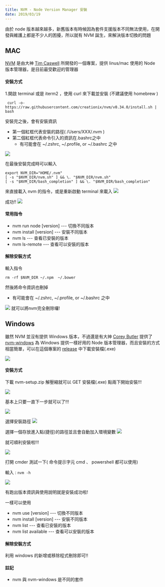 ```yaml
---
title: NVM - Node Version Manager 安裝
date: 2019/03/19
---
```

由於 node 版本越來越多，新舊版本有時候因為套件支援版本不同無法使用，在開發與維護上都是不少人的困擾，所以就有 NVM 誕生，來解決版本切換的問題

## MAC 
[NVM](https://github.com/creationix/nvm) 是由大神 [Tim Caswell](https://github.com/creationix) 所開發的一個專案，提供 linus/mac 使用的 Node 版本管理器，是目前最受歡迎的管理器
#### 安裝方式

1.開啟 terminal 或是 iterm2 ，使用 curl 來下載並安裝 (不建議使用 homebrew )
```bash=
 curl -o- https://raw.githubusercontent.com/creationix/nvm/v0.34.0/install.sh | bash
 ```
 安裝完之後，會有安裝資訊
 - 第一個紅框代表安裝的路徑( /Users/XXX/.nvm )
 - 第二個紅框代表命令引入的資訊在.bashrc之中
     -  有可能會在 ~/.zshrc, ~/.profile, or ~/.bashrc 之中
 

![](1.png)

在最後安裝完成時可以輸入
```bash=
export NVM_DIR="HOME/.nvm"
[ -s "$NVM_DIR/nvm.sh" ] && \. "$NVM_DIR/nvm.sh"
[ -s "$NVM_DIR/bash_completion" ] && \. "$NVM_DIR/bash_completion"
```
來直接載入 nvm 的指令，或是重新啟動 terminal 來載入
![](2.png)

成功!!
![](3.png)

#### 常用指令
- nvm run node [version] --- 切換不同版本
- nvm install [version]  --- 安裝不同版本
- nvm ls                 --- 查看已安裝的版本
- nvm ls-remote          --- 查看可以安裝的版本


#### 解除安裝方式
輸入指令
```bash=
rm -rf $NVM_DIR ~/.npm  ~/.bower
```
然後將命令資訊也刪掉
- 有可能會在  ~/.zshrc, ~/.profile, or ~/.bashrc 之中

![](4.png)
就可以將nvm完全刪除囉!

## Windows
雖然 NVM 並沒有提供 Windows 版本，不過還是有大神 [Corey Butler](https://github.com/coreybutler) 提供了 [nvm-windows](https://github.com/coreybutler/nvm-windows) 為 Windows 提供一樣好用的 Node 版本管理器，而且安裝的方式相當簡單，可以在這個專案的 [release](https://github.com/coreybutler/nvm-windows/releases) 中下載安裝檔(.exe)

![](5.png)
#### 安裝方式
下載 nvm-setup.zip 解壓縮就可以 GET 安裝檔(.exe)
點兩下開始安裝!!!

![](6.png)

基本上只要一直下一步就可以了!!!

![](7.png)

選擇安裝路徑
![](8.png)

選擇一個存放進入點(捷徑)的路徑並且會自動加入環境變數
![](9.png)

就可順利安裝啦!!!

![](10.png)

打開 cmder 測試一下( 命令提示字元 cmd 、 powershell 都可以使用)

輸入 : ```nvm -h```

![](11.png)

有跑出版本資訊與使用說明就是安裝成功啦!

一樣可以使用
* nvm use [version]     --- 切換不同版本
* nvm install [version] --- 安裝不同版本
* nvm list              --- 查看已安裝的版本
* nvm list available    --- 查看可以安裝的版本

#### 解除安裝方式

利用 windows 的新增或移除程式刪除即可!!

#### 註記
- nvm 與 nvm-windows 是不同的套件


